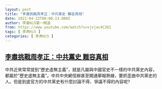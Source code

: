 ```yaml
---
layout: post
title: "李肅挑戰周孝正：中共黨史 難容真相"
date: 2021-04-22T00:00:13.000Z
author: 李肅Hi5第一頻道
from: https://www.youtube.com/watch?v=vjvjac4C36I
tags: [ 李肃Hi5 ]
categories: [ 李肃Hi5 ]
---
```

<!--1619049613000-->
[李肅挑戰周孝正：中共黨史 難容真相](https://www.youtube.com/watch?v=vjvjac4C36I)
------

<div>
中共近來常常提到“歷史虛無主義”，就是凡屬與中國官史不一樣的中共黨史內容，都屬於“歷史虛無主義”。中共中央網信辦甚至開通舉報熱線，要抓歪曲中共黨史的人。但是到底官方的中共黨史有什麼討論不得、爭議不得的內容呢?
</div>
